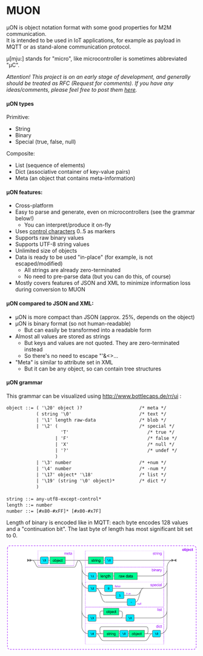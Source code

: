 # MUON
µON is object notation format with some good properties for M2M communication.  
It is intended to be used in IoT applications, for example as payload in MQTT or as stand-alone communication protocol.

µ[mju:] stands for "micro", like microcontroller is sometimes abbreviated "µC".

*Attention! This project is on an early stage of development,  and generally should be treated as RFC  (Request for comments).  If you have any ideas/comments, please feel free to post them [here](https://github.com/vshymanskyy/MUON/issues/1).*

#### µON types
Primitive:
* String
* Binary
* Special (true, false, null)

Composite:
* List (sequence of elements)
* Dict (associative container of key-value pairs)
* Meta (an object that contains meta-information)

#### µON features:
* Cross-platform
* Easy to parse and generate, even on microcontrollers (see the grammar below!)
  * You can interpret/produce it on-fly
* Uses [control characters](http://en.wikipedia.org/wiki/Control_character) 0..5 as markers
* Supports raw binary values
* Supports UTF-8 string values
* Unlimited size of objects
* Data is ready to be used "in-place" (for example, is not escaped/modified)
  * All strings are already zero-terminated
  * No need to pre-parse data (but you can do this, of course)
* Mostly covers features of JSON and XML to minimize information loss during conversion to MUON

#### µON compared to JSON and XML:
* µON is more compact than JSON (approx. 25%, depends on the object)
* µON is binary format (so not human-readable)
  * But can easily be transformed into a readable form
* Almost all values are stored as strings
  * But keys and values are not quoted. They are zero-terminated instead
  * So there's no need to escape "'&<>...
* "Meta" is similar to attribute set in XML
  * But it can be any object, so can contain tree structures

#### µON grammar
This grammar can be visualized using http://www.bottlecaps.de/rr/ui :

```
object ::= ( '\20' object )?                     /* meta */
           ( string '\0'                         /* text */
           | '\1' length raw-data                /* blob */
           | '\2' (                              /* special */
                    'T'                             /* true */
                  | 'F'                             /* false */
                  | 'X'                             /* null */
                  | '?'                             /* undef */
                  )
           | '\3' number                         /* +num */
           | '\4' number                         /* -num */
           | '\17' object* '\18'                 /* list */
           | '\19' (string '\0' object)*         /* dict */
           )

string ::= any-utf8-except-control*
length ::= number
number ::= [#x80-#xFF]* [#x00-#x7F]
```

Length of binary is encoded like in MQTT: each byte encodes 128 values and a "continuation bit". The last byte of length has most significant bit set to 0.

![alt tag](docs/object.png?raw=true)


